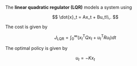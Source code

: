 The **linear quadratic regulator (LQR)** models a system using

$$
\dot{x}_t = Ax_t + Bu_t\\,.
$$

The cost is given by

$$
J_{\text{LQR}}=\int_{0}^{\infty} (x_t^\mathsf{T} Qx_t + u_t^\mathsf{T} Ru_t) dt
$$

The optimal policy is given by

$$
u_t = -Kx_t
$$